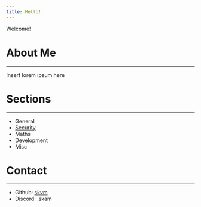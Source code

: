 ```yaml
---
title: Hello!
---
```


Welcome!
# About Me
---
Insert lorem ipsum here

# Sections
---
- General
- [Security](tags/security)
- Maths
- Development
- Misc

# Contact
---
- Github: [skvm](https://github.com/skvm)
- Discord: .skam